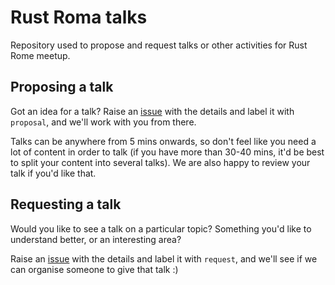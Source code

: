 # Rust Roma talks
Repository used to propose and request talks or other activities for Rust Rome meetup.


## Proposing a talk

Got an idea for a talk? Raise an [issue](https://github.com/RustRome/talks/issues) with the details and label it with `proposal`, and we'll work with you from there.

Talks can be anywhere from 5 mins onwards, so don't feel like you need a lot of content in order to talk (if you have more than 30-40 mins, it'd be best to split your content into several talks). We are also happy to review your talk if you'd like that.

## Requesting a talk

Would you like to see a talk on a particular topic? Something you'd like to understand better, or an interesting area?

Raise an [issue](https://github.com/RustRome/talks/issues) with the details and label it with `request`, and we'll see if we can organise someone to give that talk :)
